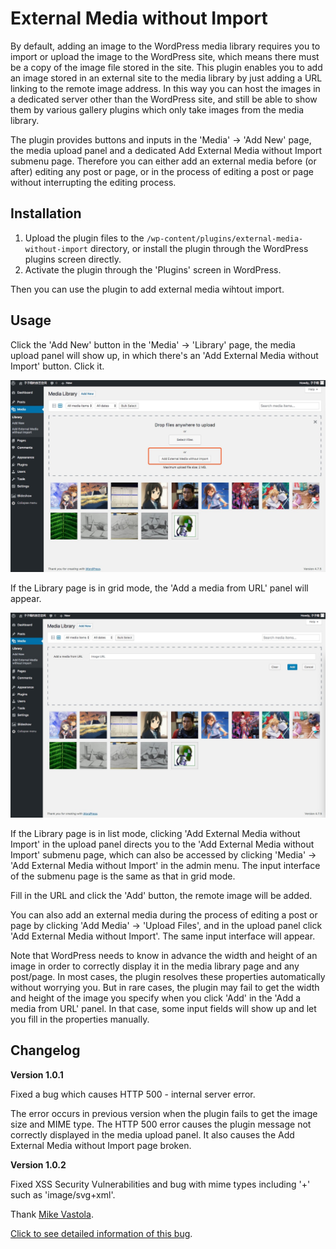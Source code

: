 External Media without Import
============================================================================ 
By default, adding an image to the WordPress media library requires you to import or upload the image to the WordPress site, which means there must be a copy of the image file stored in the site. This plugin enables you to add an image stored in an external site to the media library by just adding a URL linking to the remote image address. In this way you can host the images in a dedicated server other than the WordPress site, and still be able to show them by various gallery plugins which only take images from the media library.

The plugin provides buttons and inputs in the 'Media' -> 'Add New' page, the media upload panel and a dedicated Add External Media without Import submenu page. Therefore you can either add an external media before (or after) editing any post or page, or in the process of editing a post or page without interrupting the editing process.

## Installation

1. Upload the plugin files to the `/wp-content/plugins/external-media-without-import` directory, or install the plugin through the WordPress plugins screen directly.
2. Activate the plugin through the 'Plugins' screen in WordPress.

Then you can use the plugin to add external media wihtout import.

## Usage

Click the 'Add New' button in the 'Media' -> 'Library' page, the media upload panel will show up, in which there's an 'Add External Media without Import' button. Click it.

![](screenshots/screenshot-1.png)

If the Library page is in grid mode, the 'Add a media from URL' panel will appear.

![](screenshots/screenshot-2.png)

If the Library page is in list mode, clicking 'Add External Media without Import' in the upload panel directs you to the 'Add External Media without Import' submenu page, which can also be accessed by clicking 'Media' -> 'Add External Media without Import' in the admin menu. The input interface of the submenu page is the same as that in grid mode.

Fill in the URL and click the 'Add' button, the remote image will be added.

You can also add an external media during the process of editing a post or page by clicking 'Add Media' -> 'Upload Files', and in the upload panel click 'Add External Media without Import'. The same input interface will appear.

Note that WordPress needs to know in advance the width and height of an image in order to correctly display it in the media library page and any post/page. In most cases, the plugin resolves these properties automatically without worrying you. But in rare cases, the plugin may fail to get the width and height of the image you specify when you click 'Add' in the 'Add a media from URL' panel. In that case, some input fields will show up and let you fill in the properties manually.

## Changelog

**Version 1.0.1**

Fixed a bug which causes HTTP 500 - internal server error.

The error occurs in previous version when the plugin fails to get the image size and MIME type. The HTTP 500 error causes the plugin message not correctly displayed in the media upload panel. It also causes the Add External Media without Import page broken.

**Version 1.0.2**

Fixed XSS Security Vulnerabilities and bug with mime types including '+' such as 'image/svg+xml'.

Thank [Mike Vastola](https://github.com/mvastola).

[Click to see detailed information of this bug](https://github.com/zzxiang/external-media-without-import/pull/3).
